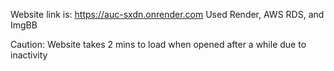 Website link is: https://auc-sxdn.onrender.com
Used Render, AWS RDS, and ImgBB

Caution: Website takes 2 mins to load when opened after a while due to inactivity
